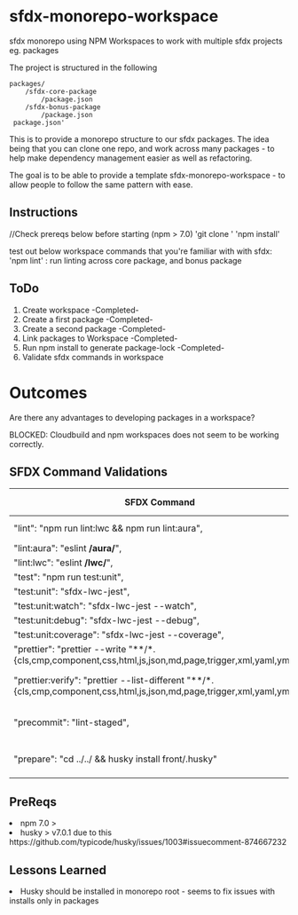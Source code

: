 # sfdx-monorepo-workspace
sfdx monorepo using NPM Workspaces to work with multiple sfdx projects eg. packages

The project is structured in the following
```
packages/
    /sfdx-core-package
        /package.json
    /sfdx-bonus-package
        /package.json
 package.json'
 ```
 
This is to provide a monorepo structure to our sfdx packages. The idea being that you can clone one repo, and work across many packages - to help make dependency management easier as well as refactoring.


The goal is to be able to provide a template sfdx-monorepo-workspace - to allow people to follow the same pattern with ease.

## Instructions
//Check prereqs below before starting (npm > 7.0)
'git clone <repo>'
'npm install'

test out below workspace commands that you're familiar with with sfdx:
'npm lint'  : run linting across core package, and bonus package
  
## ToDo
<ol>
  <li> Create workspace                           -Completed-
  <li> Create a first package                     -Completed-
  <li> Create a second package                    -Completed-
  <li> Link packages to Workspace                 -Completed-
  <li> Run npm install to generate package-lock   -Completed-
  <li> Validate sfdx commands in workspace
</ol>

# Outcomes
 Are there any advantages to developing packages in a workspace?

 BLOCKED: Cloudbuild and npm workspaces does not seem to be working correctly.

## SFDX Command Validations
| SFDX Command                                                                                                               | Workspace Command            | Working? |
|----------------------------------------------------------------------------------------------------------------------------|------------------------------|----------|
| "lint": "npm run lint:lwc && npm run lint:aura",                                                                           | npm run lint --ws            |     N    |
| "lint:aura": "eslint **/aura/**",                                                                                          |                              |          |
| "lint:lwc": "eslint **/lwc/**",                                                                                            |                              |          |
| "test": "npm run test:unit",                                                                                               |                              |          |
| "test:unit": "sfdx-lwc-jest",                                                                                              |                              |          |
| "test:unit:watch": "sfdx-lwc-jest --watch",                                                                                |                              |          |
| "test:unit:debug": "sfdx-lwc-jest --debug",                                                                                |                              |          |
| "test:unit:coverage": "sfdx-lwc-jest --coverage",                                                                          |                              |          |
| "prettier": "prettier --write \"**/*.{cls,cmp,component,css,html,js,json,md,page,trigger,xml,yaml,yml}\"",                 | npm run prettier --ws        |     Y    |
| "prettier:verify": "prettier --list-different \"**/*.{cls,cmp,component,css,html,js,json,md,page,trigger,xml,yaml,yml}\"", | npm run prettier:verify --ws |     Y    |
| "precommit": "lint-staged",                                                                                                | npm run precommit --ws       |     Y    |
| "prepare": "cd ../../ && husky install front/.husky"                                                                       | npm run prepare --ws         |     N    |
  
## PreReqs
<li> npm 7.0 >
<lI> husky > v7.0.1 due to this https://github.com/typicode/husky/issues/1003#issuecomment-874667232

## Lessons Learned
<li> Husky should be installed in monorepo root - seems to fix issues with installs only in packages
